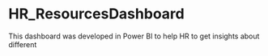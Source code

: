 # HR_ResourcesDashboard
This dashboard was developed in Power BI to help HR to get insights about different 
